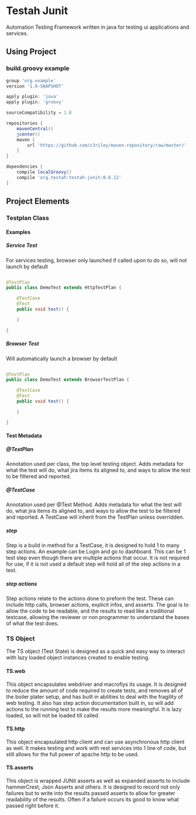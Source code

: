 # Testah Junit

Automation Testing Framework written in java for testing ui applications and services.

## Using Project

### build.groovy example

```groovy
group 'org.example'
version '1.0-SNAPSHOT'

apply plugin: 'java'
apply plugin: 'groovy'

sourceCompatibility = 1.8

repositories {
    mavenCentral()
    jcenter()
    maven {
        url 'https://github.com/c3riley/maven-repository/raw/master/'
    }
}

dependencies {
    compile localGroovy()
    compile 'org.testah:testah-junit:0.6.12'
}
```

## Project Elements

### Testplan Class

#### Examples

##### Service Test
For services testing, browser only launched if called upon to do so, will not launch by default

```java

@TestPlan
public class DemoTest extends HttpTestPlan {

    @TestCase
    @Test
    public void test() {

    }

}

```

##### Browser Test
Will automatically launch a browser by default

```java

@TestPlan
public class DemoTest extends BrowserTestPlan {

    @TestCase
    @Test
    public void test() {

    }

}

```

#### Test Metadata

##### @TestPlan
Annotation used per class, the top level testing object.  Adds metadata for what the test will do, what jira items its aligned to, and ways to allow the test to be filtered and reported.

##### @TestCase

Annotation used per @Test Method.  Adds metadata for what the test will do, what jira items its aligned to, and ways to allow the test to be filtered and reported.  A TestCase will inherit from the TestPlan unless overridden.

##### step

Step is a build in method for a TestCase, it is designed to hold 1 to many step actions.  An example can be Login and go to dashboard.  This can be 1 test step even though there are multiple actions that occur.  It is not required for use, if it is not used a default step will hold all of the step actions in a test.

##### step actions

Step actions relate to the actions done to preform the test. These can include http calls, browser actions, explicit infos, and asserts. The goal is to allow the code to be readable, and the results to read like a traditional testcase, allowing the reviewer or non programmer to understand the bases of what the test does.

### TS Object

The TS object (Test State) is designed as a quick and easy way to interact with lazy loaded object instances created to enable testing.

#### TS.web

This object encapsulates webdriver and macrofiys its usage.  It is designed to reduce the amount of code required to create tests, and removes all of the boiler plater setup, and has built in abilities to deal with the fragility of web testing.  It also has step action documentation built in, so will add actions to the running test to make the results more meaningful.  It is lazy loaded, so will not be loaded till called.

#### TS.http

This object encapsulated http client and can use asynchronous http client as well.  It makes testing and work with rest services into 1 line of code, but still allows for the full power of apache http to be used.

#### TS.asserts

This object is wrapped JUNit asserts as well as expanded asserts to include hammerCrest, Json Asserts and others.  It is designed to record not only failures but to write into the results passed asserts to allow for greater readability of the results.  Often if a failure occurs its good to know what passed right before it.
